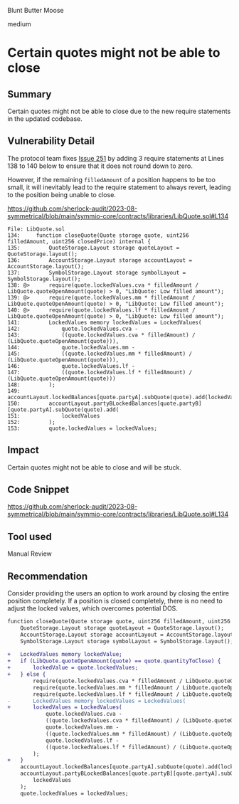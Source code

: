 Blunt Butter Moose

medium

# Certain quotes might not be able to close
## Summary

Certain quotes might not be able to close due to the new require statements in the updated codebase.

## Vulnerability Detail

The protocol team fixes [Issue 251](https://github.com/sherlock-audit/2023-06-symmetrical-judging/issues/251) by adding 3 require statements at Lines 138 to 140 below to ensure that it does not round down to zero.

However, if the remaining `filledAmount` of a position happens to be too small, it will inevitably lead to the require statement to always revert, leading to the position being unable to close.

https://github.com/sherlock-audit/2023-08-symmetrical/blob/main/symmio-core/contracts/libraries/LibQuote.sol#L134

```solidity
File: LibQuote.sol
134:     function closeQuote(Quote storage quote, uint256 filledAmount, uint256 closedPrice) internal {
135:         QuoteStorage.Layout storage quoteLayout = QuoteStorage.layout();
136:         AccountStorage.Layout storage accountLayout = AccountStorage.layout();
137:         SymbolStorage.Layout storage symbolLayout = SymbolStorage.layout();
138: @>      require(quote.lockedValues.cva * filledAmount / LibQuote.quoteOpenAmount(quote) > 0, "LibQuote: Low filled amount");
139: @>      require(quote.lockedValues.mm * filledAmount / LibQuote.quoteOpenAmount(quote) > 0, "LibQuote: Low filled amount");
140: @>      require(quote.lockedValues.lf * filledAmount / LibQuote.quoteOpenAmount(quote) > 0, "LibQuote: Low filled amount");
141:         LockedValues memory lockedValues = LockedValues(
142:             quote.lockedValues.cva -
143:             ((quote.lockedValues.cva * filledAmount) / (LibQuote.quoteOpenAmount(quote))),
144:             quote.lockedValues.mm -
145:             ((quote.lockedValues.mm * filledAmount) / (LibQuote.quoteOpenAmount(quote))),
146:             quote.lockedValues.lf -
147:             ((quote.lockedValues.lf * filledAmount) / (LibQuote.quoteOpenAmount(quote)))
148:         );
149:         accountLayout.lockedBalances[quote.partyA].subQuote(quote).add(lockedValues);
150:         accountLayout.partyBLockedBalances[quote.partyB][quote.partyA].subQuote(quote).add(
151:             lockedValues
152:         );
153:         quote.lockedValues = lockedValues;
```

## Impact

Certain quotes might not be able to close and will be stuck.

## Code Snippet

https://github.com/sherlock-audit/2023-08-symmetrical/blob/main/symmio-core/contracts/libraries/LibQuote.sol#L134

## Tool used

Manual Review

## Recommendation

Consider providing the users an option to work around by closing the entire position completely. If a position is closed completely, there is no need to adjust the locked values, which overcomes potential DOS.

```diff
function closeQuote(Quote storage quote, uint256 filledAmount, uint256 closedPrice) internal {
    QuoteStorage.Layout storage quoteLayout = QuoteStorage.layout();
    AccountStorage.Layout storage accountLayout = AccountStorage.layout();
    SymbolStorage.Layout storage symbolLayout = SymbolStorage.layout();
    
+	LockedValues memory lockedValue;
+   if (LibQuote.quoteOpenAmount(quote) == quote.quantityToClose) {
+		lockedValue = quote.lockedValues;
+   } else {
        require(quote.lockedValues.cva * filledAmount / LibQuote.quoteOpenAmount(quote) > 0, "LibQuote: Low filled amount");
        require(quote.lockedValues.mm * filledAmount / LibQuote.quoteOpenAmount(quote) > 0, "LibQuote: Low filled amount");
        require(quote.lockedValues.lf * filledAmount / LibQuote.quoteOpenAmount(quote) > 0, "LibQuote: Low filled amount");
-       LockedValues memory lockedValues = LockedValues(
+       lockedValues = LockedValues(
            quote.lockedValues.cva -
            ((quote.lockedValues.cva * filledAmount) / (LibQuote.quoteOpenAmount(quote))),
            quote.lockedValues.mm -
            ((quote.lockedValues.mm * filledAmount) / (LibQuote.quoteOpenAmount(quote))),
            quote.lockedValues.lf -
            ((quote.lockedValues.lf * filledAmount) / (LibQuote.quoteOpenAmount(quote)))
        );
+	}
    accountLayout.lockedBalances[quote.partyA].subQuote(quote).add(lockedValues);
    accountLayout.partyBLockedBalances[quote.partyB][quote.partyA].subQuote(quote).add(
        lockedValues
    );
    quote.lockedValues = lockedValues;
```